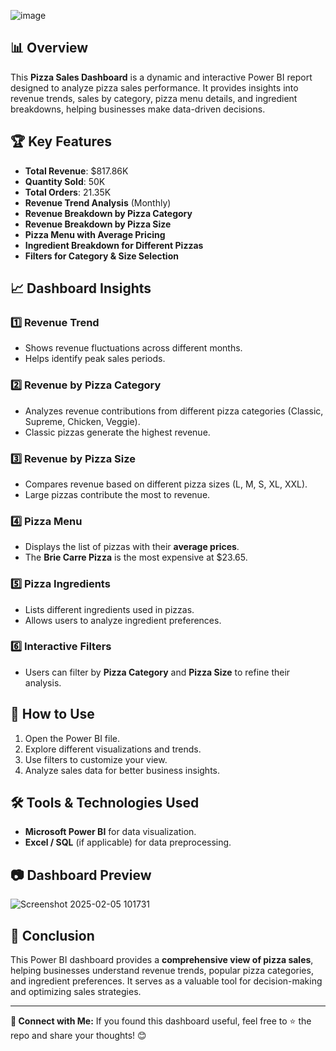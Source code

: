 ![image](https://github.com/user-attachments/assets/62b5f268-ca02-49f6-b8ce-5ebd8fbf0fda)


## 📊 Overview
This **Pizza Sales Dashboard** is a dynamic and interactive Power BI report designed to analyze pizza sales performance. It provides insights into revenue trends, sales by category, pizza menu details, and ingredient breakdowns, helping businesses make data-driven decisions.

## 🏆 Key Features
- **Total Revenue**: $817.86K
- **Quantity Sold**: 50K
- **Total Orders**: 21.35K
- **Revenue Trend Analysis** (Monthly)
- **Revenue Breakdown by Pizza Category**
- **Revenue Breakdown by Pizza Size**
- **Pizza Menu with Average Pricing**
- **Ingredient Breakdown for Different Pizzas**
- **Filters for Category & Size Selection**

## 📈 Dashboard Insights
### 1️⃣ Revenue Trend
- Shows revenue fluctuations across different months.
- Helps identify peak sales periods.

### 2️⃣ Revenue by Pizza Category
- Analyzes revenue contributions from different pizza categories (Classic, Supreme, Chicken, Veggie).
- Classic pizzas generate the highest revenue.

### 3️⃣ Revenue by Pizza Size
- Compares revenue based on different pizza sizes (L, M, S, XL, XXL).
- Large pizzas contribute the most to revenue.

### 4️⃣ Pizza Menu
- Displays the list of pizzas with their **average prices**.
- The **Brie Carre Pizza** is the most expensive at $23.65.

### 5️⃣ Pizza Ingredients
- Lists different ingredients used in pizzas.
- Allows users to analyze ingredient preferences.

### 6️⃣ Interactive Filters
- Users can filter by **Pizza Category** and **Pizza Size** to refine their analysis.

## 🚀 How to Use
1. Open the Power BI file.
2. Explore different visualizations and trends.
3. Use filters to customize your view.
4. Analyze sales data for better business insights.

## 🛠️ Tools & Technologies Used
- **Microsoft Power BI** for data visualization.
- **Excel / SQL** (if applicable) for data preprocessing.

## 📷 Dashboard Preview
![Screenshot 2025-02-05 101731](https://github.com/user-attachments/assets/a6499fbe-153a-409c-838b-f6ceb54ee39d)


## 📌 Conclusion
This Power BI dashboard provides a **comprehensive view of pizza sales**, helping businesses understand revenue trends, popular pizza categories, and ingredient preferences. It serves as a valuable tool for decision-making and optimizing sales strategies.

---
**📢 Connect with Me:** If you found this dashboard useful, feel free to ⭐ the repo and share your thoughts! 😊

